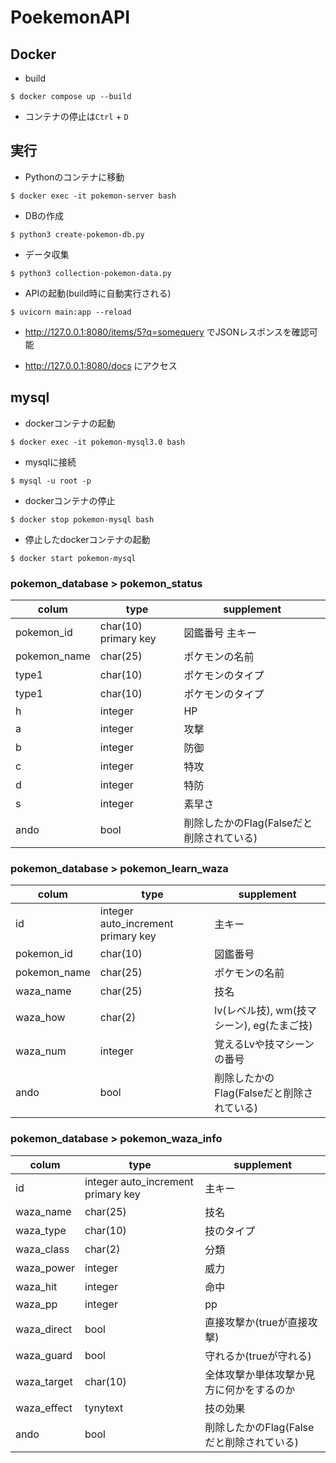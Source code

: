 # PoekemonAPI

## Docker

* build
```shell
$ docker compose up --build
```

* コンテナの停止は`Ctrl` + `D`

## 実行

* Pythonのコンテナに移動
```shell
$ docker exec -it pokemon-server bash
```

* DBの作成
```shell
$ python3 create-pokemon-db.py
```

* データ収集
```shell
$ python3 collection-pokemon-data.py
```

* APIの起動(build時に自動実行される)
```shell
$ uvicorn main:app --reload 
```

* http://127.0.0.1:8080/items/5?q=somequery でJSONレスポンスを確認可能

* http://127.0.0.1:8080/docs にアクセス

## mysql

* dockerコンテナの起動
```shell
$ docker exec -it pokemon-mysql3.0 bash
```

* mysqlに接続
```shell
$ mysql -u root -p
```

* dockerコンテナの停止
```shell
$ docker stop pokemon-mysql bash
```

* 停止したdockerコンテナの起動
```shell
$ docker start pokemon-mysql
```

### pokemon_database > pokemon_status

|colum|type|supplement|
|---|---|---|
|pokemon_id|char(10) primary key|図鑑番号 主キー|
|pokemon_name|char(25)|ポケモンの名前|
|type1|char(10)|ポケモンのタイプ|
|type1|char(10)|ポケモンのタイプ|
|h|integer|HP|
|a|integer|攻撃|
|b|integer|防御|
|c|integer|特攻|
|d|integer|特防|
|s|integer|素早さ|
|ando|bool|削除したかのFlag(Falseだと削除されている)|

### pokemon_database > pokemon_learn_waza

|colum|type|supplement|
|---|---|---|
|id|integer auto_increment primary key|主キー|
|pokemon_id|char(10)|図鑑番号|
|pokemon_name|char(25)|ポケモンの名前|
|waza_name|char(25)|技名|
|waza_how|char(2)|lv(レベル技), wm(技マシーン), eg(たまご技)|
|waza_num|integer|覚えるLvや技マシーンの番号|
|ando|bool|削除したかのFlag(Falseだと削除されている)|

### pokemon_database > pokemon_waza_info

|colum|type|supplement|
|---|---|---|
|id|integer auto_increment primary key|主キー|
|waza_name|char(25)|技名|
|waza_type|char(10)|技のタイプ|
|waza_class|char(2)|分類|
|waza_power|integer|威力|
|waza_hit|integer|命中|
|waza_pp|integer|pp|
|waza_direct|bool|直接攻撃か(trueが直接攻撃)|
|waza_guard|bool|守れるか(trueが守れる)|
|waza_target|char(10)|全体攻撃か単体攻撃か見方に何かをするのか|
|waza_effect|tynytext|技の効果|
|ando|bool|削除したかのFlag(Falseだと削除されている)|